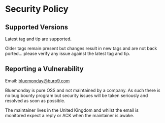 # Security Policy

## Supported Versions

Latest tag and tip are supported.

Older tags remain present but changes result in new tags and are not back ported... please verify any issue against the latest tag and tip.

## Reporting a Vulnerability

Email: <bluemonday@buro9.com>

Bluemonday is pure OSS and not maintained by a company. As such there is no bug bounty program but security issues will be taken seriously and resolved as soon as possible.

The maintainer lives in the United Kingdom and whilst the email is monitored expect a reply or ACK when the maintainer is awake.
